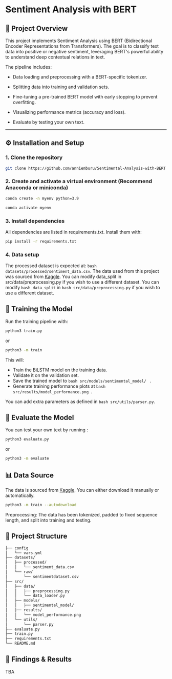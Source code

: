 # Sentiment Analysis with BERT 

## 📌 Project Overview  
This project implements Sentiment Analysis using BERT (Bidirectional Encoder Representations from Transformers). The goal is to classify text data into positive or negative sentiment, leveraging BERT's powerful ability to understand deep contextual relations in text.

The pipeline includes:

- Data loading and preprocessing with a BERT-specific tokenizer.

- Splitting data into training and validation sets.

- Fine-tuning a pre-trained BERT model with early stopping to prevent overfitting.

- Visualizing performance metrics (accuracy and loss).

- Evaluate by testing your own text. 

---

## ⚙️ Installation and Setup  

### 1. Clone the repository  
```bash
git clone https://github.com/anniemburu/Sentimental-Analysis-with-BERT
```

### 2. Create and activate a virtual environment (Recommend Anaconda or miniconda)
```bash
conda create -n myenv python=3.9

conda activate myenv
```

### 3. Install dependencies

All dependencies are listed in requirements.txt. Install them with:

```bash
pip install -r requirements.txt
```

### 4. Data setup

The processed dataset is expected at: 
```bash datasets/processed/sentiment_data.csv```. 
The data used from this project was sourced from [Kaggle](https://www.kaggle.com/datasets/kashishparmar02/social-media-sentiments-analysis-dataset/data). You can modify data_split in src/data/preprocessing.py if you wish to use a different dataset. You can modify ``` bash data_split ``` in ```bash src/data/preprocessing.py``` if you wish to use a different dataset.

## 🚀 Training the Model

Run the training pipeline with:

```bash
python3 train.py
```
or 

```bash
python3 -m train
```

This will:

- Train the BiLSTM model on the training data.
- Validate it on the validation set.
- Save the trained model to ```bash src/models/sentimental_model/ ``` .
- Generate training performance plots at ```bash src/results/model_performance.png ```.


You can add extra parameters as defined in ```bash src/utils/parser.py```.

## 🚀 Evaluate the Model
You can test your own text by running : 

```bash
python3 evaluate.py
```
or 

```bash
python3 -m evaluate
```

## 📊 Data Source

The data is sourced from [Kaggle](https://www.kaggle.com/datasets/kashishparmar02/social-media-sentiments-analysis-dataset/data). You can either download it manually or automatically. 

```bash
python3 -m train --autodownload
```


Preprocessing: The data has been tokenized, padded to fixed sequence length, and split into training and testing.

## 📂 Project Structure

```bash
├── config
│   └── vars.yml
├── datasets/
│   ├── processed/
│   │   └── sentiment_data.csv
│   └── raw/
│       └── sentimentdataset.csv
├── src/
│   ├── data/
│   │   ├── preprocessing.py
│   │   └── data_loader.py
│   ├── models/
│   │   ├── sentimental_model/
│   ├── results/
│   │   └── model_performance.png
│   └── utils/
│       └── parser.py
├── evaluate.py
├── train.py                
├── requirements.txt
└── README.md

```

## 🔎 Findings & Results
TBA

